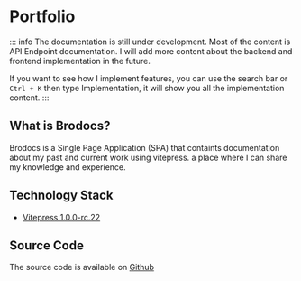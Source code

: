 # Portfolio

::: info
The documentation is still under development. Most of the content is API Endpoint documentation. I will add more content about the backend and frontend implementation in the future.

If you want to see how I implement features, you can use the search bar or `Ctrl + K` then type Implementation, it will show you all the implementation content.
:::

## What is Brodocs?

Brodocs is a Single Page Application (SPA) that containts documentation about my past and current work using vitepress. a place where I can share my knowledge and experience.

## Technology Stack

- [Vitepress 1.0.0-rc.22](https://vitepress.vuejs.org/)

## Source Code

The source code is available on [Github](https://github.com/nibroos/nibros-docs)